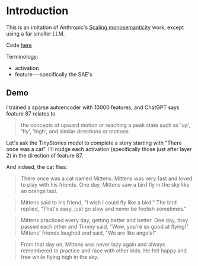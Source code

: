 # Introduction

This is an imitation of Anthropic's 
[Scaling monosemanticity](https://transformer-circuits.pub/2024/scaling-monosemanticity/index.html)
work, except using a far smaller LLM.

Code [here](https://github.com/TheodoreEhrenborg/tiny_stories_sae)

Terminology: 
- activation
- feature---specifically the SAE's

## Demo

I trained a sparse autoencoder with 10000 features, and
ChatGPT says feature 87 relates to

> the concepts of upward motion or reaching a peak state such as 'up', 'fly', 'high', and similar directions or motions


Let's ask the TinyStories model to complete a story starting with 
"There once was a cat". 
I'll nudge each activation (specifically those just after layer 2) in the direction
of feature 87.

And indeed, the cat flies:

> There once was a cat named Mittens. Mittens was very fast and loved to play with his friends. One day, Mittens saw a bird fly in the sky like an orange taxi.

> Mittens said to his friend, "I wish I could fly like a bird." The bird replied, "That's easy, just go slow and never be foolish sometimes."

> Mittens practiced every day, getting better and better. One day, they passed each other and Timmy said, "Wow, you're so good at flying!" Mittens' friends laughed and said, "We are like angels!"

> From that day on, Mittens was never lazy again and always remembered to practice and race with other kids. He felt happy and free while flying high in the sky.
